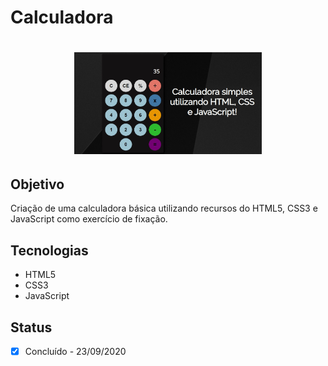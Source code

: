 # Calculadora

<h1 align="center">
  <img alt="CalculadoraJS" title="CalculadoraJS" src="./app.jpg" width="300px"/>
</h1>
 
## Objetivo
Criação de uma calculadora básica utilizando recursos do HTML5, CSS3 e JavaScript como exercício de fixação.

## Tecnologias
- HTML5
- CSS3
- JavaScript

## Status
- [x] Concluído - 23/09/2020
